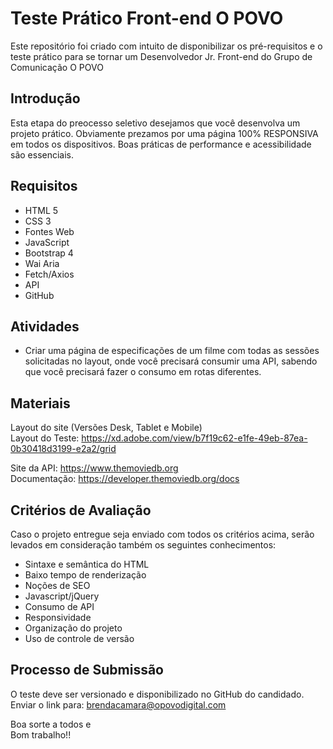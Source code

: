 # Teste Prático Front-end O POVO
Este repositório foi criado com intuito de disponibilizar os pré-requisitos e o teste prático para se tornar um Desenvolvedor Jr. Front-end do Grupo de Comunicação O POVO   

## Introdução

Esta etapa do preocesso seletivo desejamos que você desenvolva um projeto prático. Obviamente prezamos por uma página 100% RESPONSIVA em todos os dispositivos. Boas práticas de performance e acessibilidade são essenciais.

## Requisitos

- HTML 5
- CSS 3
- Fontes Web 
- JavaScript 
- Bootstrap 4
- Wai Aria
- Fetch/Axios
- API
- GitHub

## Atividades

- Criar uma página de especificações de um filme com todas as sessões solicitadas no layout, onde você precisará consumir uma API, sabendo que você precisará fazer o consumo em rotas diferentes.

## Materiais

Layout do site (Versões Desk, Tablet e Mobile)<br />
Layout do Teste: https://xd.adobe.com/view/b7f19c62-e1fe-49eb-87ea-0b30418d3199-e2a2/grid

Site da API: https://www.themoviedb.org <br />
Documentação: https://developer.themoviedb.org/docs

## Critérios de Avaliação 

Caso o projeto entregue seja enviado com todos os critérios acima, 
serão levados em consideração também os seguintes conhecimentos:

- Sintaxe e semântica do HTML
- Baixo tempo de renderização
- Noções de SEO
- Javascript/jQuery
- Consumo de API
- Responsividade
- Organização do projeto
- Uso de controle de versão

## Processo de Submissão

O teste deve ser versionado e disponibilizado no GitHub do candidado.<br />
Enviar o link para: brendacamara@opovodigital.com<br />

Boa sorte a todos e<br />
Bom trabalho!!
